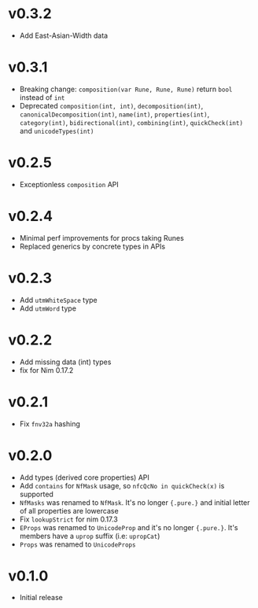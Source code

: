 v0.3.2
==================

* Add East-Asian-Width data

v0.3.1
==================

* Breaking change: `composition(var Rune, Rune, Rune)`
  return `bool` instead of `int`
* Deprecated `composition(int, int)`, `decomposition(int)`,
  `canonicalDecomposition(int)`, `name(int)`, `properties(int)`,
  `category(int)`, `bidirectional(int)`, `combining(int)`,
  `quickCheck(int)` and `unicodeTypes(int)`

v0.2.5
==================

* Exceptionless `composition` API

v0.2.4
==================

* Minimal perf improvements
  for procs taking Runes
* Replaced generics by concrete
  types in APIs

v0.2.3
==================

* Add `utmWhiteSpace` type
* Add `utmWord` type

v0.2.2
==================

* Add missing data (int) types
* fix for Nim 0.17.2

v0.2.1
==================

* Fix `fnv32a` hashing

v0.2.0
==================

* Add types (derived core properties) API
* Add `contains` for `NfMask` usage,
  so `nfcQcNo in quickCheck(x)` is supported
* `NfMasks` was renamed to `NfMask`.
  It's no longer `{.pure.}` and initial
  letter of all properties are lowercase
* Fix `lookupStrict` for nim 0.17.3
* `EProps` was renamed to `UnicodeProp` and
  it's no longer `{.pure.}`. It's members
  have a `uprop` suffix (i.e: `upropCat`)
* `Props` was renamed to `UnicodeProps`

v0.1.0
==================

* Initial release
